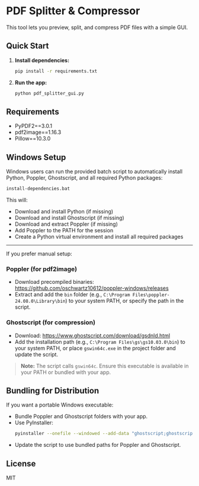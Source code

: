 
PDF Splitter & Compressor
========================

This tool lets you preview, split, and compress PDF files with a simple GUI.

## Quick Start

1. **Install dependencies:**
   ```bash
   pip install -r requirements.txt
   ```

2. **Run the app:**
   ```bash
   python pdf_splitter_gui.py
   ```

## Requirements

- PyPDF2==3.0.1
- pdf2image==1.16.3
- Pillow==10.3.0


## Windows Setup

Windows users can run the provided batch script to automatically install Python, Poppler, Ghostscript, and all required Python packages:

```bat
install-dependencies.bat
```

This will:
- Download and install Python (if missing)
- Download and install Ghostscript (if missing)
- Download and extract Poppler (if missing)
- Add Poppler to the PATH for the session
- Create a Python virtual environment and install all required packages

---

If you prefer manual setup:

### Poppler (for pdf2image)
- Download precompiled binaries: https://github.com/oschwartz10612/poppler-windows/releases
- Extract and add the `bin` folder (e.g., `C:\Program Files\poppler-24.08.0\Library\bin`) to your system PATH, or specify the path in the script.

### Ghostscript (for compression)
- Download: https://www.ghostscript.com/download/gsdnld.html
- Add the installation path (e.g., `C:\Program Files\gs\gs10.03.0\bin`) to your system PATH, or place `gswin64c.exe` in the project folder and update the script.

> **Note:** The script calls `gswin64c`. Ensure this executable is available in your PATH or bundled with your app.

## Bundling for Distribution

If you want a portable Windows executable:
- Bundle Poppler and Ghostscript folders with your app.
- Use PyInstaller:
  ```bash
  pyinstaller --onefile --windowed --add-data "ghostscript;ghostscript" --add-data "poppler;poppler" pdf_splitter_gui.py
  ```
- Update the script to use bundled paths for Poppler and Ghostscript.

## License

MIT